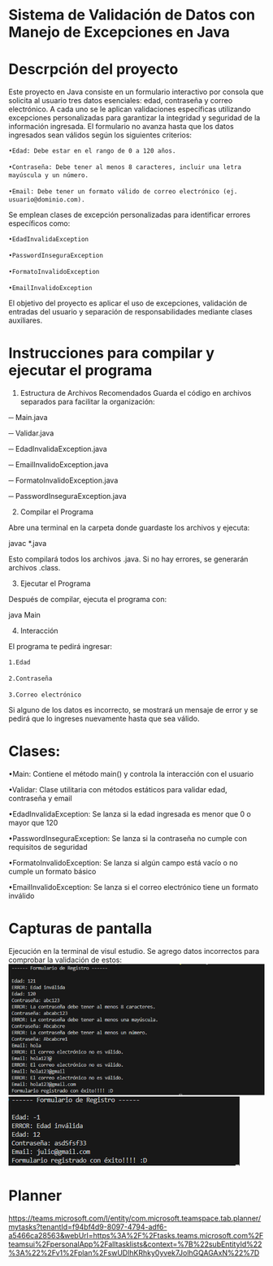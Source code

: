 # Sistema de Validación de Datos con Manejo de Excepciones en Java
# Descrpción del proyecto
Este proyecto en Java consiste en un formulario interactivo por consola que solicita al usuario tres datos esenciales: edad, contraseña y correo electrónico. A cada uno se le aplican validaciones específicas utilizando excepciones personalizadas para garantizar la integridad y seguridad de la información ingresada.
El formulario no avanza hasta que los datos ingresados sean válidos según los siguientes criterios:

	•Edad: Debe estar en el rango de 0 a 120 años.
 
	•Contraseña: Debe tener al menos 8 caracteres, incluir una letra mayúscula y un número.
 
	•Email: Debe tener un formato válido de correo electrónico (ej. usuario@dominio.com).

Se emplean clases de excepción personalizadas para identificar errores específicos como:

	•EdadInvalidaException
 
	•PasswordInseguraException
 
	•FormatoInvalidoException
 
	•EmailInvalidoException

El objetivo del proyecto es aplicar el uso de excepciones, validación de entradas del usuario y separación de responsabilidades mediante clases auxiliares.

# Instrucciones para compilar y ejecutar el programa
1. Estructura de Archivos Recomendados
Guarda el código en archivos separados para facilitar la organización:

─ Main.java

─ Validar.java

─ EdadInvalidaException.java

─ EmailInvalidoException.java

─ FormatoInvalidoException.java

─ PasswordInseguraException.java

2. Compilar el Programa

Abre una terminal en la carpeta donde guardaste los archivos y ejecuta:

javac *.java

Esto compilará todos los archivos .java. Si no hay errores, se generarán archivos .class.

3. Ejecutar el Programa

Después de compilar, ejecuta el programa con:

java Main

4. Interacción

El programa te pedirá ingresar:

	1.Edad
 
	2.Contraseña
 
	3.Correo electrónico

Si alguno de los datos es incorrecto, se mostrará un mensaje de error y se pedirá que lo ingreses nuevamente hasta que sea válido.

# Clases:

•Main: Contiene el método main() y controla la interacción con el usuario

•Validar: Clase utilitaria con métodos estáticos para validar edad, contraseña y email

•EdadInvalidaException: Se lanza si la edad ingresada es menor que 0 o mayor que 120

•PasswordInseguraException: Se lanza si la contraseña no cumple con requisitos de seguridad

•FormatoInvalidoException: Se lanza si algún campo está vacío o no cumple un formato básico

•EmailInvalidoException: Se lanza si el correo electrónico tiene un formato inválido

# Capturas de pantalla
Ejecución en la terminal de visul estudio. Se agrego datos incorrectos para comprobar la validación de estos: 
<img src="capturas/cap1.PNG" >
<br>
<img src="capturas/cap2.PNG">

# Planner
https://teams.microsoft.com/l/entity/com.microsoft.teamspace.tab.planner/mytasks?tenantId=f94bf4d9-8097-4794-adf6-a5466ca28563&webUrl=https%3A%2F%2Ftasks.teams.microsoft.com%2Fteamsui%2FpersonalApp%2Falltasklists&context=%7B%22subEntityId%22%3A%22%2Fv1%2Fplan%2FswUDlhKRhky0yvek7JolhGQAGAxN%22%7D 

